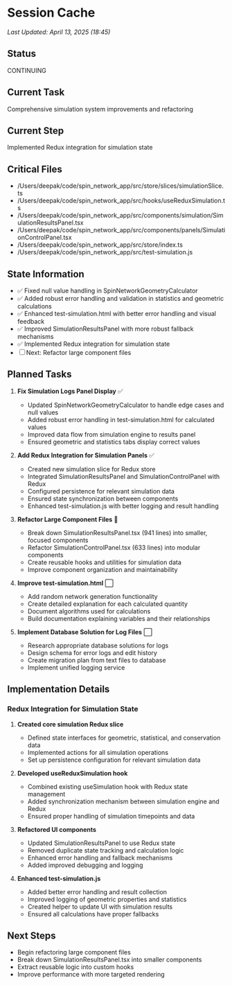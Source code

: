 # Session Cache

*Last Updated: April 13, 2025 (18:45)*

## Status
CONTINUING

## Current Task
Comprehensive simulation system improvements and refactoring

## Current Step
Implemented Redux integration for simulation state

## Critical Files
- /Users/deepak/code/spin_network_app/src/store/slices/simulationSlice.ts
- /Users/deepak/code/spin_network_app/src/hooks/useReduxSimulation.ts
- /Users/deepak/code/spin_network_app/src/components/simulation/SimulationResultsPanel.tsx
- /Users/deepak/code/spin_network_app/src/components/panels/SimulationControlPanel.tsx
- /Users/deepak/code/spin_network_app/src/store/index.ts
- /Users/deepak/code/spin_network_app/src/test-simulation.js

## State Information
- ✅ Fixed null value handling in SpinNetworkGeometryCalculator
- ✅ Added robust error handling and validation in statistics and geometric calculations
- ✅ Enhanced test-simulation.html with better error handling and visual feedback
- ✅ Improved SimulationResultsPanel with more robust fallback mechanisms
- ✅ Implemented Redux integration for simulation state
- ☐ Next: Refactor large component files

## Planned Tasks
1. **Fix Simulation Logs Panel Display** ✅
   - Updated SpinNetworkGeometryCalculator to handle edge cases and null values
   - Added robust error handling in test-simulation.html for calculated values
   - Improved data flow from simulation engine to results panel
   - Ensured geometric and statistics tabs display correct values

2. **Add Redux Integration for Simulation Panels** ✅
   - Created new simulation slice for Redux store
   - Integrated SimulationResultsPanel and SimulationControlPanel with Redux
   - Configured persistence for relevant simulation data
   - Ensured state synchronization between components 
   - Enhanced test-simulation.js with better logging and result handling

3. **Refactor Large Component Files** 🔄
   - Break down SimulationResultsPanel.tsx (941 lines) into smaller, focused components
   - Refactor SimulationControlPanel.tsx (633 lines) into modular components
   - Create reusable hooks and utilities for simulation data
   - Improve component organization and maintainability

4. **Improve test-simulation.html** ⬜
   - Add random network generation functionality
   - Create detailed explanation for each calculated quantity
   - Document algorithms used for calculations
   - Build documentation explaining variables and their relationships

5. **Implement Database Solution for Log Files** ⬜
   - Research appropriate database solutions for logs
   - Design schema for error logs and edit history
   - Create migration plan from text files to database
   - Implement unified logging service

## Implementation Details

### Redux Integration for Simulation State

1. **Created core simulation Redux slice**
   - Defined state interfaces for geometric, statistical, and conservation data
   - Implemented actions for all simulation operations
   - Set up persistence configuration for relevant simulation data

2. **Developed useReduxSimulation hook**
   - Combined existing useSimulation hook with Redux state management
   - Added synchronization mechanism between simulation engine and Redux
   - Ensured proper handling of simulation timepoints and data

3. **Refactored UI components**
   - Updated SimulationResultsPanel to use Redux state
   - Removed duplicate state tracking and calculation logic
   - Enhanced error handling and fallback mechanisms
   - Added improved debugging and logging

4. **Enhanced test-simulation.js**
   - Added better error handling and result collection
   - Improved logging of geometric properties and statistics
   - Created helper to update UI with simulation results
   - Ensured all calculations have proper fallbacks

## Next Steps
- Begin refactoring large component files
- Break down SimulationResultsPanel.tsx into smaller components
- Extract reusable logic into custom hooks
- Improve performance with more targeted rendering
